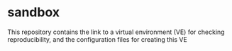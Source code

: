 # sandbox
This repository contains the link to a virtual environment (VE) for checking reproducibility, and the configuration files for creating this VE

